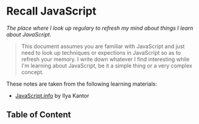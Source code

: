# Recall JavaScript

*The place where I look up regulary to refresh my mind about things I learn about JavaScript.*

> This document assumes you are familiar with JavaScript and just need to look up techniques or expections in JavaScript so as to refresh your memory. I write down whatever I find interesting while I'm learning about JavaScript, be it a simple thing or a very complex concept.

These notes are taken from the following learning materials:

- [JavaScript.info](https://javascript.info) by Ilya Kantor

## Table of Content